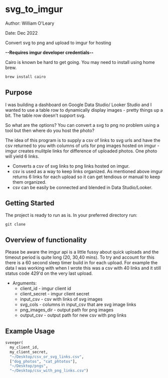 # svg_to_imgur

Author: William O'Leary

Date: Dec 2022

Convert svg to png and upload to imgur for hosting

**--Requires imgur developer credentials--**

Cairo is known be hard to get going.  You may need to install using home brew.

```bash
brew install cairo 
```

## Purpose

I was building a dashboard on Google Data Studio/ Looker Studio and I wanted to use a table row to dynamically display images - pretty things up a bit. The table row doesn't support svg.  

So what are the options?  You can convert a svg to png no problem using a tool but then where do you host the photo?  

The idea of this program is to supply a csv of links to svg urls and have the csv returned to you with columns of urls for png images hosted on imgur - imgur creates mulitple links for difference of uploaded photos.  One photo will yield 6 links.

* Converts a csv of svg links to png links hosted on imgur.
* csv is used as a way to keep links organized. As mentioned above imgur returns 6 links for each upload so it can get tendious or manual to keep them organized.
* csv can be easily be connected and blended in Data Studio/Looker.

## Getting Started

The project is ready to run as is.  In your preferred directory run:

```git clone```

## Overview of functionality

Please be aware the imgur api is a little fussy about quick uploads and the timeout period is quite long (20, 30,40 mins). To try and account for this there is a 60 second sleep timer build in for each upload. For example the data I was working with when I wrote this was a csv with 40 links and it still status code 429'd on the very last upload.

* Arguments:
  * client_id - imgur client id
  * client_secret - imgur client secret
  * input_csv - csv with links of svg images
  * svg_cols - columns in input_csv that are svg image links
  * png_images_dir - output path for png images
  * output_csv - output path for new csv with png links

## Example Usage

```python
sveeger(
  my_client_id, 
  my_client_secret, 
  "~/Desktop/csv_or_svg_links.csv", 
  ["dog_photos", "cat_phtotos"],
  "~/Desktop/pngs", 
  "~/Desktop/csv_with_png_links.csv")

```
